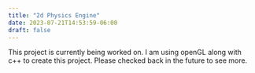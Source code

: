 ```yaml
---
title: "2d Physics Engine"
date: 2023-07-21T14:53:59-06:00
draft: false
---
```


This project is currently being worked on. I am using openGL along with c++ to create this project. Please checked back in the future to see more.

